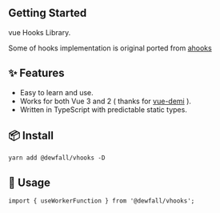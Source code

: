 ## Getting Started

vue Hooks Library.

Some of hooks implementation is original ported from [ahooks](https://ahooks.js.org/docs)

## ✨ Features

- Easy to learn and use.
- Works for both Vue 3 and 2 ( thanks for [vue-demi](https://github.com/antfu/vue-demi) ).
- Written in TypeScript with predictable static types.

## 📦 Install

```
yarn add @dewfall/vhooks -D
```

## 🔨 Usage

```
import { useWorkerFunction } from '@dewfall/vhooks';
```
